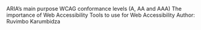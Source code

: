  ARIA’s main purpose
    WCAG conformance levels (A, AA and AAA)
    The importance of Web Accessibility
    Tools to use for Web Accessibility
Author: Ruvimbo Karumbidza
